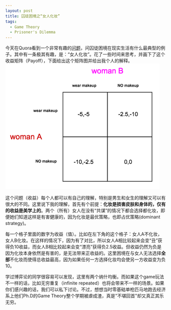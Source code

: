 ```yaml
---
layout: post
title: 囚徒困境之“女人化妆” 
tags: 
  - Game Theory
  - Prisoner's Dilemma
---
```

今天在Quora看到一个非常有趣的[问题](http://bit.ly/1RVkeot)，问囚徒困境在现实生活有什么最典型的例子。其中有一条极其有趣，是：“女人化妆”。花了一些时间来思考，并画下了这个收益矩阵（Payoff），下面给出这个矩阵图并给出我个人的解释。  
![](/media/img/makeup.png)

这个问题（收益）每个人都可以有自己的理解，特别是男生和女生的理解又可以有很大的不同。这里说下我的理解，首先有个前提：**化妆是损害皮肤和身体的，仅有的收益是美学上的**。两个（所有）女人在没有“共谋”的情况下都会选择都化妆，即便她们知道这样是有害健康的，因为化妆是最优策略，也即占优策略(dominant strategy)。  

每一个格子里面的数字为收益（值）。比如在左下角的这个格子：女人A不化妆，女人B化妆。在这样的情况下，因为有了对比，所以女人A相比较起来会变“丑”获得负10收益，而女人B相比较起来会变“漂亮”获得负2.5收益。但收益仍然为负是因为化妆本身依然是有害的，是无法带来正收益的。这里困境在与女人无法选择**全部**不化妆而使得总收益最高，因为如果任何一方选择化妆均会使另一方收益变为负10。

学过博弈论的同学很容易可以发现，这里有两个纳什均衡。而如果这个game玩法不一样的话，比如无穷重复（infinite repeated）也将会带来不一样的场景。如果你们感兴趣的话，我们可以私下讨论。不过，想想当时零基础单枪匹马地跑去经济系上他们Ph.D的Game Theory整个学期被虐成渣，真是"不堪回首"却又真正其乐无穷。